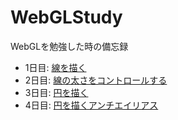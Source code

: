 # WebGLStudy
WebGLを勉強した時の備忘録

* 1日目: [線を描く](http://qiita.com/ienaga/items/9f85d127c175bfca0cae)
* 2日目: [線の太さをコントロールする](http://qiita.com/ienaga/items/f0392e1aaf41651ace7a)
* 3日目: [円を描く](http://qiita.com/ienaga/items/3263a752da3287a6c4b6)
* 4日目: [円を描くアンチエイリアス]()

